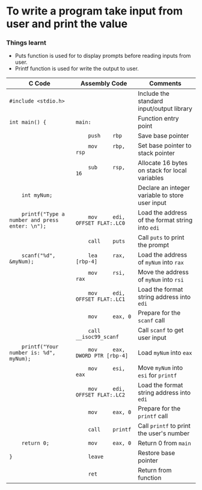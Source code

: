 # To write a program take input from user and print the value

### Things learnt
  - Puts function is used for to display prompts before reading inputs from user.
  - Printf function is used for write the output to user.

| C Code | Assembly Code | Comments |
|--------|----------------|----------|
| `#include <stdio.h>` | | Include the standard input/output library |
| `int main() {` | `main:` | Function entry point |
| | `    push    rbp` | Save base pointer |
| | `    mov     rbp, rsp` | Set base pointer to stack pointer |
| | `    sub     rsp, 16` | Allocate 16 bytes on stack for local variables |
| `    int myNum;` | | Declare an integer variable to store user input |
| `    printf("Type a number and press enter: \n");` | `    mov     edi, OFFSET FLAT:.LC0` | Load the address of the format string into `edi` |
| | `    call    puts` | Call `puts` to print the prompt |
| `    scanf("%d", &myNum);` | `    lea     rax, [rbp-4]` | Load the address of `myNum` into `rax` |
| | `    mov     rsi, rax` | Move the address of `myNum` into `rsi` |
| | `    mov     edi, OFFSET FLAT:.LC1` | Load the format string address into `edi` |
| | `    mov     eax, 0` | Prepare for the `scanf` call |
| | `    call    __isoc99_scanf` | Call `scanf` to get user input |
| `    printf("Your number is: %d", myNum);` | `    mov     eax, DWORD PTR [rbp-4]` | Load `myNum` into `eax` |
| | `    mov     esi, eax` | Move `myNum` into `esi` for `printf` |
| | `    mov     edi, OFFSET FLAT:.LC2` | Load the format string address into `edi` |
| | `    mov     eax, 0` | Prepare for the `printf` call |
| | `    call    printf` | Call `printf` to print the user's number |
| `    return 0;` | `    mov     eax, 0` | Return 0 from `main` |
| `}` | `    leave` | Restore base pointer |
| | `    ret` | Return from function |
